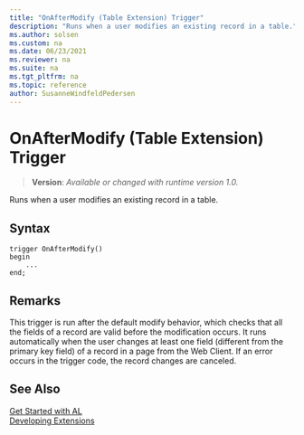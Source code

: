 ```yaml
---
title: "OnAfterModify (Table Extension) Trigger"
description: "Runs when a user modifies an existing record in a table."
ms.author: solsen
ms.custom: na
ms.date: 06/23/2021
ms.reviewer: na
ms.suite: na
ms.tgt_pltfrm: na
ms.topic: reference
author: SusanneWindfeldPedersen
---
```

[//]: # (START>DO_NOT_EDIT)
[//]: # (IMPORTANT:Do not edit any of the content between here and the END>DO_NOT_EDIT.)
[//]: # (Any modifications should be made in the .xml files in the ModernDev repo.)

# OnAfterModify (Table Extension) Trigger
> **Version**: _Available or changed with runtime version 1.0._

Runs when a user modifies an existing record in a table.


## Syntax
```AL
trigger OnAfterModify()
begin
    ...
end;
```



[//]: # (IMPORTANT: END>DO_NOT_EDIT)

## Remarks  
 This trigger is run after the default modify behavior, which checks that all the fields of a record are valid before the modification occurs. It runs automatically when the user changes at least one field (different from the primary key field) of a record in a page from the Web Client. If an error occurs in the trigger code, the record changes are canceled.  
  
## See Also  
[Get Started with AL](../../devenv-get-started.md)  
[Developing Extensions](../../devenv-dev-overview.md)  
